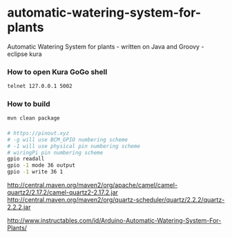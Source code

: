 # automatic-watering-system-for-plants
Automatic Watering System for plants - written on Java and Groovy - eclipse kura

### How to open Kura GoGo shell
```sh
telnet 127.0.0.1 5002
```

### How to build
```sh
mvn clean package
```

####
```sh
# https://pinout.xyz
# -g will use BCM_GPIO numbering scheme
# -1 will use physical pin numbering scheme
# wiringPi pin numbering scheme
gpio readall
gpio -1 mode 36 output
gpio -1 write 36 1
```

http://central.maven.org/maven2/org/apache/camel/camel-quartz2/2.17.2/camel-quartz2-2.17.2.jar
http://central.maven.org/maven2/org/quartz-scheduler/quartz/2.2.2/quartz-2.2.2.jar

http://www.instructables.com/id/Arduino-Automatic-Watering-System-For-Plants/